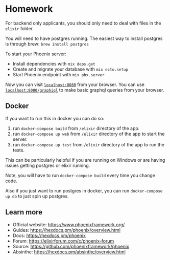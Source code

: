 # Homework

For backend only applicants, you should only need to deal with files in the `elixir` folder.

You will need to have postgres running.
The easiest way to install postgres is through brew:
`brew install postgres`

To start your Phoenix server:

  * Install dependencies with `mix deps.get`
  * Create and migrate your database with `mix ecto.setup`
  * Start Phoenix endpoint with `mix phx.server`

Now you can visit [`localhost:8080`](http://localhost:8080) from your browser.
You can use [`localhost:8080/graphiql`](http://localhost:8080/graphiql) to make basic graphql queries from your browser.


## Docker

If you want to run this in docker you can do so:
1. run `docker-compose build` from `/elixir` directory of the app.
2. run `docker-compose up web` from `/elixir` directory of the app to start the server.
3. run `docker-compose up test` from `/elixir` directory of the app to run the tests.


This can be particularly helpful if you are running on Windows or are having issues getting postgres or elixir running.

Note, you will have to run `docker-compose build` every time you change code.

Also if you just want to run postgres in docker, you can run `docker-compose up db` to just spin up postgres.

## Learn more

  * Official website: https://www.phoenixframework.org/
  * Guides: https://hexdocs.pm/phoenix/overview.html
  * Docs: https://hexdocs.pm/phoenix
  * Forum: https://elixirforum.com/c/phoenix-forum
  * Source: https://github.com/phoenixframework/phoenix
  * Absinthe: https://hexdocs.pm/absinthe/overview.html
